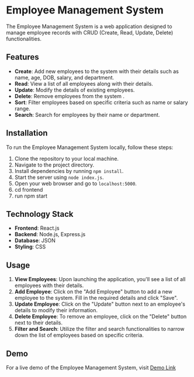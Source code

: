 # Employee Management System

The Employee Management System is a web application designed to manage employee records with CRUD (Create, Read, Update, Delete) functionalities. 

## Features

- **Create**: Add new employees to the system with their details such as name, age, DOB, salary, and department.
- **Read**: View a list of all employees along with their details.
- **Update**: Modify the details of existing employees.
- **Delete**: Remove employees from the system
.
- **Sort**: Filter employees based on specific criteria such as name or salary range.
- **Search**: Search for employees by their name or department.

## Installation

To run the Employee Management System locally, follow these steps:

1. Clone the repository to your local machine.
2. Navigate to the project directory.
3. Install dependencies by running `npm install`.
4. Start the server using `node index.js`.
5. Open your web browser and go to `localhost:5000`.
6. cd frontend
7. run npm start

## Technology Stack

- **Frontend**: React.js
- **Backend**:  Node.js, Express.js
- **Database**: JSON
- **Styling**: CSS

## Usage

1. **View Employees**: Upon launching the application, you'll see a list of all employees with their details.
2. **Add Employee**: Click on the "Add Employee" button to add a new employee to the system. Fill in the required details and click "Save".
3. **Update Employee**: Click on the "Update" button next to an employee's details to modify their information.
4. **Delete Employee**: To remove an employee, click on the "Delete" button next to their details.
5. **Filter and Search**: Utilize the filter and search functionalities to narrow down the list of employees based on specific criteria.

## Demo

For a live demo of the Employee Management System, visit [Demo Link](https://simpplr-employee-management-system.onrender.com/)

